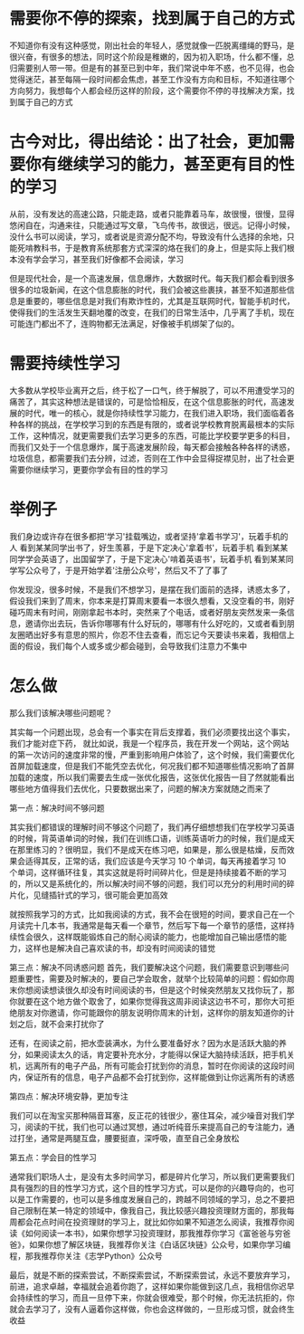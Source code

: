 # 需要你不停的探索，找到属于自己的方式
不知道你有没有这种感觉，刚出社会的年轻人，感觉就像一匹脱离缰绳的野马，是很兴奋，有很多的想法，同时这个阶段是稚嫩的，因为初入职场，什么都不懂，总归需要别人带一带。但是有的甚至已到中年，我们常说中年不惑，也不见得，也会觉得迷茫，甚至每隔一段时间都会焦虑，甚至工作没有方向和目标，不知道往哪个方向努力，我想每个人都会经历这样的阶段，这个需要你不停的寻找解决方案，找到属于自己的方式


# 古今对比，得出结论：出了社会，更加需要你有继续学习的能力，甚至更有目的性的学习
从前，没有发达的高速公路，只能走路，或者只能靠着马车，故很慢，很慢，显得悠闲自在，沟通来往，只能通过写文章，飞鸟传书，故很远，很远。记得小时候，没什么书可以阅读，学习，或者说是资源分配不均，导致没有什么选择的余地，只能死啃教科书，于是教育系统那套方式深深的烙在我们的身上，但是实际上我们根本没有学会学习，甚至我们好像都不会阅读，学习

但是现代社会，是一个高速发展，信息爆炸，大数据时代。每天我们都会看到很多很多的垃圾新闻，在这个信息膨胀的时代，我们会被这些裹挟，甚至不知道那些信息是重要的，哪些信息是对我们有欺诈性的，尤其是互联网时代，智能手机时代，使得我们的生活发生天翻地覆的改变，在我们的日常生活中，几乎离了手机，现在可能连门都出不了，连购物都无法满足，好像被手机绑架了似的。

# 需要持续性学习
大多数从学校毕业离开之后，终于松了一口气，终于解脱了，可以不用遭受学习的痛苦了，其实这种想法是错误的，可是恰恰相反，在这个信息膨胀的时代，高速发展的时代，唯一的核心，就是你持续性学习能力，在我们进入职场，我们面临着各种各样的挑战，在学校学习到的东西是有限的，或者说学校教育脱离最根本的实际工作，这种情况，就更需要我们去学习更多的东西，可能比学校要学更多的科目，而我们又处于一个信息爆炸，属于高速发展阶段，每天都会接触各种各样的诱惑，垃圾信息，都需要我们去分辨，过滤，否则在工作中会显得捉襟见肘，出了社会更需要你继续学习，更要你学会有目的性的学习


# 举例子
我们身边或许存在很多都把'学习'挂载嘴边，或者坚持'拿着书学习'，玩着手机的人
看到某某同学出书了，好生羡慕，于是下定决心'拿着书'，玩着手机
看到某某同学学会英语了，出国留学了，于是下定决心'啃着英语书'，玩着手机
看到某某同学写公众号了，于是开始学着'注册公众号'，然后又不了了事了


你发现没，很多时候，不是我们不想学习，是摆在我们面前的选择，诱惑太多了，假设我们来到了周末，你本来是打算周末要看一本很久想看，又没空看的书，刚好碰巧周末有时间，刚刚拿起书本时，突然来了个电话，或者好朋友突然发来一条信息，邀请你出去玩，告诉你哪哪有什么好玩的，哪哪有什么好吃的，又或者看到朋友圈晒出好多有意思的照片，你忍不住去查看，而忘记今天要读书来着，我相信上面的假设，我们每个人或多或少都会碰到，会导致我们注意力不集中




# 怎么做

那么我们该解决哪些问题呢？

其实每一个问题出现，总会有一个事实在背后支撑着，我们必须要找出这个事实，我们才能对症下药，
就比如说，我是一个程序员，我在开发一个网站，这个网站的第一次访问的速度非常的慢，严重到影响用户体验了，这个时候，我们需要优化首屏加载速度，但是我们不能凭空去优化，何况我们都不知道哪些情况影响了首屏加载的速度，所以我们需要去生成一张优化报告，这张优化报告一目了然就能看出哪些地方值得我们去优化，只要数据出来了，问题的解决方案就随之而来了

第一点：解决时间不够问题

其实我们都错误的理解时间不够这个问题了，我们再仔细想想我们在学校学习英语的时候，背英语单词的时候，我们在训练口语，训练英语听力的时候，我们是成天在那里练习的？很明显，我们不是成天在练习吧，如果是，那么很是枯燥，反而效果会适得其反，正常的话，我们应该是今天学习 10 个单词，每天再接着学习 10 个单词，这样循环往复，其实这就是将时间碎片化，但是是持续接着不断的学习的，所以又是系统化的，所以解决时间不够的问题，我们可以充分的利用时间的碎片化，见缝插针式的学习，很可能会更加高效

就按照我学习的方式，比如我阅读的方式，我不会在很短的时间，要求自己在一个月读完十几本书，我通常是每天看一个章节，然后写下每一个章节的感悟，这样持续性会很久，这样既能锻炼自己的耐心阅读的能力，也能增加自己输出感悟的能力，这样也是解决自己喜欢读的书，却没有时间阅读的错觉


第三点：解决不同诱惑问题
首先，我们要解决这个问题，我们需要意识到哪些问题重要性，需要及时解决的，要自己学会取舍，就举个比较简单的问题：假如你周末你想阅读想读很久却没有时间阅读的书，但是这个时候突然朋友又找你玩了，那你就要在这个地方做个取舍了，如果你觉得我这周非阅读这边书不可，那你大可拒绝朋友对你邀请，你可能跟你的朋友说明你周末的计划，这样你的朋友知道你的计划之后，就不会来打扰你了

还有，在阅读之前，把水壶装满水，为什么要准备好水？因为水是活跃大脑的养分，如果阅读太久的话，肯定要补充水分，才能得以保证大脑持续活跃，把手机关机，远离所有的电子产品，所有可能会打扰到你的消息，暂时在你阅读的这段时间内，保证所有的信息，电子产品都不会打扰到你，这样能做到让你远离所有的诱惑


第四点：解决环境安静，更加专注

我们可以在淘宝买那种隔音耳塞，反正花的钱很少，塞住耳朵，减少噪音对我们学习，阅读的干扰，我们也可以通过冥想，通过听纯音乐来提高自己的专注能力，通过打坐，通常是两腿互盘，腰要挺直，深呼吸，直至自己全身放松


第五点：学会目的性学习

通常我们职场人士，是没有太多时间学习，都是碎片化学习，所以我们更需要我们具有强烈的目的性学习方式，这个目的性学习方式，可以是你的兴趣导向的，也可以是工作需要的，也可以是多维度发展自己的，跨越不同领域的学习，总之不要把自己限制在某一特定的领域中，像我自己，我比较感兴趣投资理财方面的，那我每周都会花点时间在投资理财的学习上，就比如你如果不知道怎么阅读，我推荐你阅读《如何阅读一本书》，如果你想学习投资理财，那我推荐你学习《富爸爸与穷爸爸》，如果你想了解区块链，我推荐你关注《白话区块链》公众号，如果你学习编程，那我推荐你关注《志学Python》公众号


最后，就是不断的探索尝试，不断探索尝试，不断探索尝试，永远不要放弃学习，前进，追求卓越，幸福就会追着你跑了，这样如果你能做到这几点，我相信你迟早会持续性的学习，而且一旦停下来，你就会很难受，那个时候，你无法抗拒的，你就会去学习了，没有人逼着你这样做，你也会这样做的，一旦形成习惯，就会终生收益














